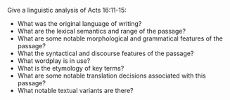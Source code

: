 Give a linguistic analysis of Acts 16:11-15:
* What was the original language of writing?
* What are the lexical semantics and range of the passage?
* What are some notable morphological and grammatical features of the passage?
* What the syntactical and discourse features of the passage?
* What wordplay is in use?
* What is the etymology of key terms?
* What are some notable translation decisions associated with this passage?
* What notable textual variants are there?
